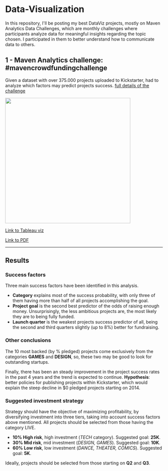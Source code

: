 # Data-Visualization

In this repository, I'll be posting my best DataViz projects, mostly on Maven Analytics Data Challenges, which are monthly challenges where participants analyze data for meaningful insights regarding the topic chosen. I participated in them to better understand how to communicate data to others.

## 1 - Maven Analytics challenge: #mavencrowdfundingchallenge

Given a dataset with over 375.000 projects uploaded to Kickstarter, had to analyze which factors may predict projects success. [full details of the challenge](https://www.mavenanalytics.io/blog/maven-crowdfunding-challenge?utm_source=linkedin&utm_campaign=mavencrowdfundingchallenge_li_maven)

<div class="img-left"><img src="https://i.imgur.com/S3UuZWK.png" width="400"></div>

[Link to Tableau viz](https://public.tableau.com/app/profile/gonzalo3304/viz/Kickstarter_16228395867440/Dashboard1)

[Link to PDF](https://drive.google.com/file/d/1day1huyMf7Z8D3zEOljj7dLH_E4g78Uk/view?usp=sharing)

---

## Results
### Success factors

Three main success factors have been identified in this analysis.
- **Category** explains most of the success probability, with only three of them having more than half of all projects accomplishing the goal.
- **Project goal** is the second best predictor of the odds of raising enough money. Unsurprisingly, the less ambitious projects are, the most likely they are to being fully funded.
- **Launch quarter** is the weakest projects success predictor of all, being the second and third quarters slightly (up to 8%) better for fundraising.

### Other conclusions
The 10 most backed (by % pledged) projects come exclusively from the categories **GAMES** and **DESIGN**, so, these two may be good to look for outstanding startups.

Finally, there has been an steady improvement in the project success rates in the past 4 years and the trend is expected to continue. **Hypothesis**: better policies for publishing projects within Kickstarter, which would explain the steep decline in $0 pledged projects starting on 2014.

### Suggested investment strategy
Strategy should have the objective of maximizing profitability, by diversifying investment into three tiers, taking into account success factors above mentioned. All projects should be selected from those having the category LIVE.
- **10% High risk**, high investment (*TECH* category). Suggested goal: **25K**.
- **30% Mid risk**, mid investment (*DESIGN, GAMES*). Suggested goal: **10K**.
- **60% Low risk**, low investment (*DANCE, THEATER, COMICS*). Suggested goal: **5K**.

Ideally, projects should be selected from those starting on **Q2** and **Q3**.
